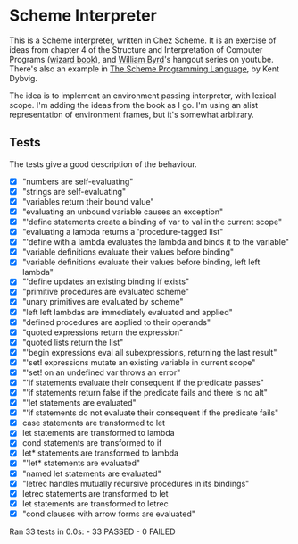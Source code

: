 # Scheme Interpreter

This is a Scheme interpreter, written in Chez Scheme. It is an exercise of ideas from chapter 4 of the Structure and Interpretation of Computer Programs ([wizard book](https://mitpress.mit.edu/sites/default/files/sicp/full-text/book/book.html)), and [William Byrd](https://www.youtube.com/channel/UCSC9kYeTee012BRsYw-y12Q)'s hangout series on youtube. There's also an example in [The Scheme Programming Language](https://www.scheme.com/tspl4/examples.html#./examples:h7), by Kent Dybvig.

The idea is to implement an environment passing interpreter, with lexical scope. I'm adding the ideas from the book as I go. I'm using an alist representation of environment frames, but it's somewhat arbitrary.


## Tests

The tests give a good description of the behaviour.

- [x] "numbers are self-evaluating"
- [x] "strings are self-evaluating"
- [x] "variables return their bound value"
- [x] "evaluating an unbound variable causes an exception"
- [x] "'define statements create a binding of var to val in the current scope"
- [x] "evaluating a lambda returns a 'procedure-tagged list"
- [x] "'define with a lambda evaluates the lambda and binds it to the variable"
- [x] "variable definitions evaluate their values before binding"
- [x] "variable definitions evaluate their values before binding, left left lambda"
- [x] "'define updates an existing binding if exists"
- [x] "primitive procedures are evaluated scheme"
- [x] "unary primitives are evaluated by scheme"
- [x] "left left lambdas are immediately evaluated and applied"
- [x] "defined procedures are applied to their operands"
- [x] "quoted expressions return the expression"
- [x] "quoted lists return the list"
- [x] "'begin expressions eval all subexpressions, returning the last result"
- [x] "'set! expressions mutate an existing variable in current scope"
- [x] "'set! on an undefined var throws an error"
- [x] "'if statements evaluate their consequent if the predicate passes"
- [x] "'if statements return false if the predicate fails and there is no alt"
- [x] "'let statements are evaluated"
- [x] "'if statements do not evaluate their consequent if the predicate fails"
- [x] case statements are transformed to let
- [x] let statements are transformed to lambda
- [x] cond statements are transformed to if
- [x] let* statements are transformed to lambda
- [x] "'let* statements are evaluated"
- [x] "named let statements are evaluated"
- [x] "letrec handles mutually recursive procedures in its bindings"
- [x] letrec statements are transformed to let
- [x] let statements are transformed to letrec
- [x] "cond clauses with arrow forms are evaluated"

Ran 33 tests in 0.0s:
	-  33 PASSED
	-   0 FAILED